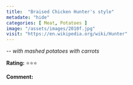 ```yaml
---
title:  "Braised Chicken Hunter's style"
metadate: "hide"
categories: [ Meat, Potatoes ]
image: "/assets/images/2010f.jpg"
visit: "https://en.wikipedia.org/wiki/Hunter"
---
```


_-- with mashed potatoes with carrots_

**Rating:** ⭐️⭐️⭐️  
  
**Comment:**
